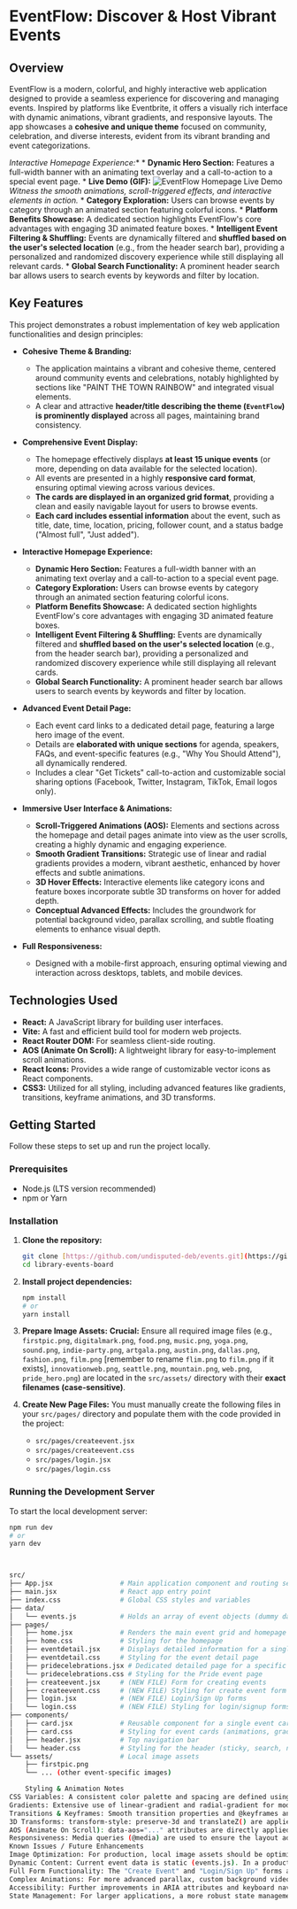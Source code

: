 # EventFlow: Discover & Host Vibrant Events
## Overview

EventFlow is a modern, colorful, and highly interactive web application designed to provide a seamless experience for discovering and managing events. Inspired by platforms like Eventbrite, it offers a visually rich interface with dynamic animations, vibrant gradients, and responsive layouts. The app showcases a **cohesive and unique theme** focused on community, celebration, and diverse interests, evident from its vibrant branding and event categorizations.

*Interactive Homepage Experience:**
    * **Dynamic Hero Section:** Features a full-width banner with an animating text overlay and a call-to-action to a special event page.
    * **Live Demo (GIF):**
        ![EventFlow Homepage Live Demo](src/assets/Events.gif)
        *Witness the smooth animations, scroll-triggered effects, and interactive elements in action.*
    * **Category Exploration:** Users can browse events by category through an animated section featuring colorful icons.
    * **Platform Benefits Showcase:** A dedicated section highlights EventFlow's core advantages with engaging 3D animated feature boxes.
    * **Intelligent Event Filtering & Shuffling:** Events are dynamically filtered and **shuffled based on the user's selected location** (e.g., from the header search bar), providing a personalized and randomized discovery experience while still displaying all relevant cards.
    * **Global Search Functionality:** A prominent header search bar allows users to search events by keywords and filter by location.

## Key Features

This project demonstrates a robust implementation of key web application functionalities and design principles:

* **Cohesive Theme & Branding:**
    * The application maintains a vibrant and cohesive theme, centered around community events and celebrations, notably highlighted by sections like "PAINT THE TOWN RAINBOW" and integrated visual elements.
    * A clear and attractive **header/title describing the theme (`EventFlow`) is prominently displayed** across all pages, maintaining brand consistency.

* **Comprehensive Event Display:**
    * The homepage effectively displays **at least 15 unique events** (or more, depending on data available for the selected location).
    * All events are presented in a highly **responsive card format**, ensuring optimal viewing across various devices.
    * **The cards are displayed in an organized grid format**, providing a clean and easily navigable layout for users to browse events.
    * **Each card includes essential information** about the event, such as title, date, time, location, pricing, follower count, and a status badge ("Almost full", "Just added").

* **Interactive Homepage Experience:**
    * **Dynamic Hero Section:** Features a full-width banner with an animating text overlay and a call-to-action to a special event page.
    * **Category Exploration:** Users can browse events by category through an animated section featuring colorful icons.
    * **Platform Benefits Showcase:** A dedicated section highlights EventFlow's core advantages with engaging 3D animated feature boxes.
    * **Intelligent Event Filtering & Shuffling:** Events are dynamically filtered and **shuffled based on the user's selected location** (e.g., from the header search bar), providing a personalized and randomized discovery experience while still displaying all relevant cards.
    * **Global Search Functionality:** A prominent header search bar allows users to search events by keywords and filter by location.

* **Advanced Event Detail Page:**
    * Each event card links to a dedicated detail page, featuring a large hero image of the event.
    * Details are **elaborated with unique sections** for agenda, speakers, FAQs, and event-specific features (e.g., "Why You Should Attend"), all dynamically rendered.
    * Includes a clear "Get Tickets" call-to-action and customizable social sharing options (Facebook, Twitter, Instagram, TikTok, Email logos only).


* **Immersive User Interface & Animations:**
    * **Scroll-Triggered Animations (AOS):** Elements and sections across the homepage and detail pages animate into view as the user scrolls, creating a highly dynamic and engaging experience.
    * **Smooth Gradient Transitions:** Strategic use of linear and radial gradients provides a modern, vibrant aesthetic, enhanced by hover effects and subtle animations.
    * **3D Hover Effects:** Interactive elements like category icons and feature boxes incorporate subtle 3D transforms on hover for added depth.
    * **Conceptual Advanced Effects:** Includes the groundwork for potential background video, parallax scrolling, and subtle floating elements to enhance visual depth.

* **Full Responsiveness:**
    * Designed with a mobile-first approach, ensuring optimal viewing and interaction across desktops, tablets, and mobile devices.

## Technologies Used

* **React:** A JavaScript library for building user interfaces.
* **Vite:** A fast and efficient build tool for modern web projects.
* **React Router DOM:** For seamless client-side routing.
* **AOS (Animate On Scroll):** A lightweight library for easy-to-implement scroll animations.
* **React Icons:** Provides a wide range of customizable vector icons as React components.
* **CSS3:** Utilized for all styling, including advanced features like gradients, transitions, keyframe animations, and 3D transforms.

## Getting Started

Follow these steps to set up and run the project locally.

### Prerequisites

* Node.js (LTS version recommended)
* npm or Yarn

### Installation

1.  **Clone the repository:**
    ```bash
    git clone [https://github.com/undisputed-deb/events.git](https://github.com/undisputed-deb/events.git) library-events-board
    cd library-events-board
    ```

2.  **Install project dependencies:**
    ```bash
    npm install
    # or
    yarn install
    ```

3.  **Prepare Image Assets:**
    **Crucial:** Ensure all required image files (e.g., `firstpic.png`, `digitalmark.png`, `food.png`, `music.png`, `yoga.png`, `sound.png`, `indie-party.png`, `artgala.png`, `austin.png`, `dallas.png`, `fashion.png`, `film.png` [remember to rename `flim.png` to `film.png` if it exists], `innovationweb.png`, `seattle.png`, `mountain.png`, `web.png`, `pride_hero.png`) are located in the `src/assets/` directory with their **exact filenames (case-sensitive)**.

4.  **Create New Page Files:**
    You must manually create the following files in your `src/pages/` directory and populate them with the code provided in the project:
    * `src/pages/createevent.jsx`
    * `src/pages/createevent.css`
    * `src/pages/login.jsx`
    * `src/pages/login.css`

### Running the Development Server

To start the local development server:

```bash
npm run dev
# or
yarn dev



src/
├── App.jsx                 # Main application component and routing setup
├── main.jsx                # React app entry point
├── index.css               # Global CSS styles and variables
├── data/
│   └── events.js           # Holds an array of event objects (dummy data)
├── pages/
│   ├── home.jsx            # Renders the main event grid and homepage sections
│   ├── home.css            # Styling for the homepage
│   ├── eventdetail.jsx     # Displays detailed information for a single event
│   ├── eventdetail.css     # Styling for the event detail page
│   ├── pridecelebrations.jsx # Dedicated detailed page for a specific Pride event
│   └── pridecelebrations.css # Styling for the Pride event page
│   ├── createevent.jsx     # (NEW FILE) Form for creating events
│   ├── createevent.css     # (NEW FILE) Styling for create event form
│   ├── login.jsx           # (NEW FILE) Login/Sign Up forms
│   └── login.css           # (NEW FILE) Styling for login/signup forms
├── components/
│   ├── card.jsx            # Reusable component for a single event card
│   ├── card.css            # Styling for event cards (animations, gradients, badges)
│   ├── header.jsx          # Top navigation bar
│   └── header.css          # Styling for the header (sticky, search, nav)
└── assets/                 # Local image assets
    ├── firstpic.png
    └── ... (other event-specific images)

    Styling & Animation Notes
CSS Variables: A consistent color palette and spacing are defined using CSS variables in index.css.
Gradients: Extensive use of linear-gradient and radial-gradient for modern, vibrant aesthetics.
Transitions & Keyframes: Smooth transition properties and @keyframes animations are used for hover effects, element reveals, and subtle background movements.
3D Transforms: transform-style: preserve-3d and translateZ() are applied to create subtle 3D depth and hover animations for features and icons.
AOS (Animate On Scroll): data-aos="..." attributes are directly applied in JSX components for scroll-triggered animations. AOS.init() is called in useEffect hooks.
Responsiveness: Media queries (@media) are used to ensure the layout adapts gracefully to different screen sizes.
Known Issues / Future Enhancements
Image Optimization: For production, local image assets should be optimized (compressed, served in modern formats like WebP).
Dynamic Content: Current event data is static (events.js). In a production application, this would be fetched from an API.
Full Form Functionality: The "Create Event" and "Login/Sign Up" forms are currently front-end simulations. Backend integration for actual data submission and authentication is required.
Complex Animations: For more advanced parallax, custom background video controls, or intricate 3D graphics, dedicated libraries (e.g., react-parallax, react-three-fiber) might be explored.
Accessibility: Further improvements in ARIA attributes and keyboard navigation.
State Management: For larger applications, a more robust state management solution (e.g., Redux Toolkit, Zustand) might be considered.
